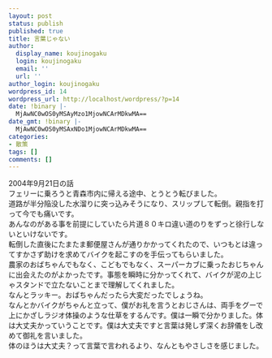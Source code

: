 ```yaml
---
layout: post
status: publish
published: true
title: 言葉じゃない
author:
  display_name: koujinogaku
  login: koujinogaku
  email: ''
  url: ''
author_login: koujinogaku
wordpress_id: 14
wordpress_url: http://localhost/wordpress/?p=14
date: !binary |-
  MjAwNC0wOS0yMSAyMzo1MjowNCArMDkwMA==
date_gmt: !binary |-
  MjAwNC0wOS0yMSAxNDo1MjowNCArMDkwMA==
categories:
- 散策
tags: []
comments: []
---
```

<p>2004年9月21日の話<br />
フェリーに乗ろうと青森市内に帰える途中、とうとう転びました。<br />
道路が半分陥没した水溜りに突っ込みそうになり、スリップして転倒。親指を打って今でも痛いです。<br />
あんなのがある事を前提にしていたら片道８０キロ違い道のりをずっと徐行しないといけないです。<br />
転倒した直後にたまたま郵便屋さんが通りかかってくれたので、いつもとは違ってすかさず助けを求めてバイクを起こすのを手伝ってもらいました。<br />
農家のおばちゃんでもなく、こどもでもなく、スーパーカブに乗ったおじちゃんに出会えたのがよかったです。事態を瞬時に分かってくれて、バイクが泥の上じゃスタンドで立たないことまで理解してくれました。<br />
なんとラッキー。おばちゃんだったら大変だったでしょうね。<br />
なんとかバイクがちゃんと立って、僕がお礼を言うとおじさんは、両手をグーで上にかざしラジオ体操のような仕草をするんです。僕は一瞬で分かりました。体は大丈夫かっていうことです。僕は大丈夫ですと言葉は発しず深くお辞儀をし改めて御礼を言いました。<br />
体のほうは大丈夫？って言葉で言われるより、なんともやさしさを感じました。</p>
